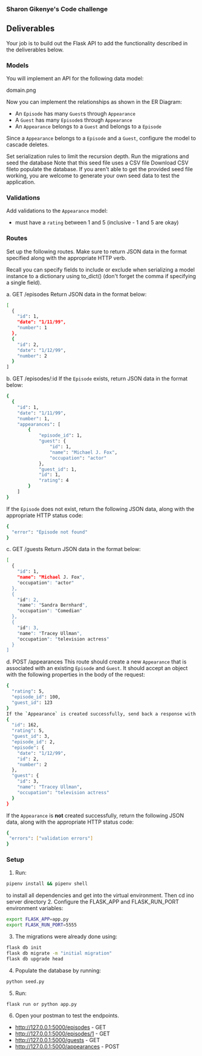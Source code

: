 ### Sharon Gikenye's Code challenge
## Deliverables
Your job is to build out the Flask API to add the functionality described in the deliverables below.

### Models
You will implement an API for the following data model:

domain.png

Now you can implement the relationships as shown in the ER Diagram:

- An `Episode` has many `Guest`s through `Appearance`
- A `Guest` has many `Episode`s through `Appearance`
- An `Appearance` belongs to a `Guest` and belongs to a `Episode`

Since a `Appearance` belongs to a `Episode` and a `Guest`, configure the model to cascade deletes.

Set serialization rules to limit the recursion depth.
Run the migrations and seed the database
Note that this seed file uses a CSV file Download CSV fileto populate the database. If you aren't able to get the provided seed file working, you are welcome to generate your own seed data to test the application.

### Validations
Add validations to the `Appearance` model:

- must have a `rating` between 1 and 5 (inclusive - 1 and 5 are okay)


### Routes

Set up the following routes. Make sure to return JSON data in the format specified along with the appropriate HTTP verb.

Recall you can specify fields to include or exclude when serializing a model instance to a dictionary using to_dict() (don't forget the comma if specifying a single field).

a. GET /episodes
Return JSON data in the format below:
``` bash
[
  {
    "id": 1,
    "date": "1/11/99",
    "number": 1
  },
  {
    "id": 2,
    "date": "1/12/99",
    "number": 2
  }
]
```
b. GET /episodes/:id
If the `Episode` exists, return JSON data in the format below:
``` bash
{
  {
    "id": 1,
    "date": "1/11/99",
    "number": 1,
    "appearances": [
        {
            "episode_id": 1,
            "guest": {
                "id": 1,
                "name": "Michael J. Fox",
                "occupation": "actor"
            },
            "guest_id": 1,
            "id": 1,
            "rating": 4
        }
    ]
}
```
If the `Episode` does not exist, return the following JSON data, along with the appropriate HTTP status code:
``` bash
{
  "error": "Episode not found"
}
```
c. GET /guests
Return JSON data in the format below:
``` bash
[
  {
    "id": 1,
    "name": "Michael J. Fox",
    "occupation": "actor"
  },
  {
    "id": 2,
    "name": "Sandra Bernhard",
    "occupation": "Comedian"
  },
  {
    "id": 3,
    "name": "Tracey Ullman",
    "occupation": "television actress"
  }
]
```
d. POST /appearances
This route should create a new `Appearance` that is associated with an existing `Episode` and `Guest`. It should accept an object with the following properties in the body of the request:
``` bash
{
  "rating": 5,
  "episode_id": 100,
  "guest_id": 123
}
If the `Appearance` is created successfully, send back a response with the following data:
{
  "id": 162,
  "rating": 5,
  "guest_id": 3,
  "episode_id": 2,
  "episode": {
    "date": "1/12/99",
    "id": 2,
    "number": 2
  },
  "guest": {
    "id": 3,
    "name": "Tracey Ullman",
    "occupation": "television actress"
  }
}
```
If the `Appearance` is **not** created successfully, return the following JSON data, along with the appropriate HTTP status code:
``` bash
{
 "errors": ["validation errors"]
}
```
### Setup
1. Run:
``` bash
pipenv install && pipenv shell
```
to install all dependencies and get into the virtual environment. Then cd ino server directory
2. Configure the FLASK_APP and FLASK_RUN_PORT environment variables:
``` bash
export FLASK_APP=app.py
export FLASK_RUN_PORT=5555
```
3. The migrations were already done using:
``` bash
flask db init
flask db migrate -m "initial migration"
flask db upgrade head
```
4. Populate the database by running:
``` bash
python seed.py
```
5. Run:
``` bash
flask run or python app.py
```
6. Open your postman to test the endpoints.
- http://127.0.0.1:5000/episodes - GET 
- http://127.0.0.1:5000/episodes/1 - GET 
- http://127.0.0.1:5000/guests - GET 
- http://127.0.0.1:5000/appearances - POST